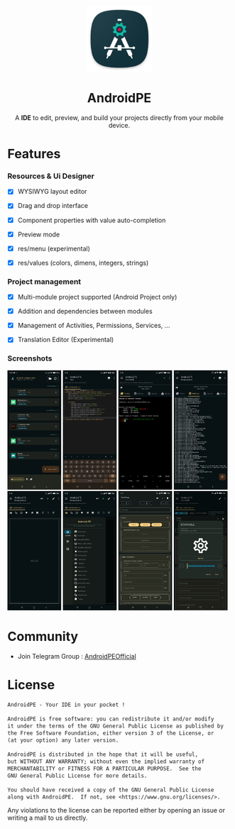 <p align ="center">
  <img width='149px%' height='149px' src='SSs/androidpe_app_icon.png'>
</p>
<h1 align="center">AndroidPE</h1>
<p align="center">
  A <b>IDE</b> to edit, preview, and build your projects directly from your mobile device.
</p>


# Features
### Resources & Ui Designer
- [X] WYSIWYG layout editor
- [X] Drag and drop interface
- [X] Component properties with value auto-completion
- [X] Preview mode
- [X] res/menu (experimental)
- [X] res/values (colors, dimens, integers, strings)


### Project management
- [X] Multi-module project supported (Android Project only)
- [X] Addition and dependencies between modules
- [X] Management of Activities, Permissions, Services, ...
- [X] Translation Editor (Experimental)


### Screenshots
<div style="overflow: hidden">
 <img src="SSs/home/img2.jpg" alt="GeneralAppearance" width="24%" align="bottom" />
 <img src="SSs/home/img3.jpg" alt="GeneralAppearance" width="24%" align="bottom" />
 <img src="SSs/home/img5.jpg" alt="GeneralAppearance" width="24%" align="bottom" />
 <img src="SSs/home/img6.jpg" alt="GeneralAppearance" width="24%" align="bottom" />
 <img src="SSs/layout/img1.jpg" alt="GeneralAppearance" width="24%" align="bottom" />
 <img src="SSs/layout/img2.jpg" alt="GeneralAppearance" width="24%" align="bottom" />
 <img src="SSs/layout/img5.jpg" alt="GeneralAppearance" width="24%" align="bottom" />
 <img src="SSs/menu/img3.jpg" alt="GeneralAppearance" width="24%" align="bottom" />
</div>


# Community
* Join Telegram Group : [AndroidPEOfficial](https://t.me/AndroidPEOfficial)


# License

```
AndroidPE - Your IDE in your pocket !

AndroidPE is free software: you can redistribute it and/or modify
it under the terms of the GNU General Public License as published by
the Free Software Foundation, either version 3 of the License, or
(at your option) any later version.

AndroidPE is distributed in the hope that it will be useful,
but WITHOUT ANY WARRANTY; without even the implied warranty of
MERCHANTABILITY or FITNESS FOR A PARTICULAR PURPOSE.  See the
GNU General Public License for more details.

You should have received a copy of the GNU General Public License
along with AndroidPE.  If not, see <https://www.gnu.org/licenses/>.
```
Any violations to the license can be reported either by opening an issue or writing a mail to us
directly.
